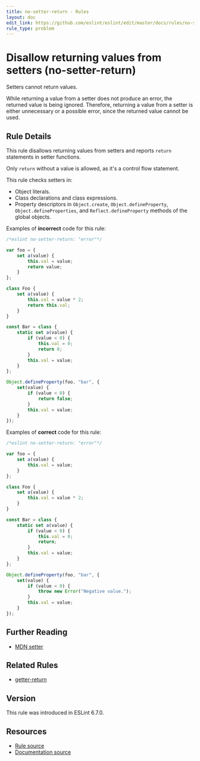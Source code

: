 ```yaml
---
title: no-setter-return - Rules
layout: doc
edit_link: https://github.com/eslint/eslint/edit/master/docs/rules/no-setter-return.md
rule_type: problem
---
```

<!-- Note: No pull requests accepted for this file. See README.md in the root directory for details. -->

# Disallow returning values from setters (no-setter-return)

Setters cannot return values.

While returning a value from a setter does not produce an error, the returned value is being ignored. Therefore, returning a value from a setter is either unnecessary or a possible error, since the returned value cannot be used.

## Rule Details

This rule disallows returning values from setters and reports `return` statements in setter functions.

Only `return` without a value is allowed, as it's a control flow statement.

This rule checks setters in:

* Object literals.
* Class declarations and class expressions.
* Property descriptors in `Object.create`, `Object.defineProperty`, `Object.defineProperties`, and `Reflect.defineProperty` methods of the global objects.

Examples of **incorrect** code for this rule:

```js
/*eslint no-setter-return: "error"*/

var foo = {
    set a(value) {
        this.val = value;
        return value;
    }
};

class Foo {
    set a(value) {
        this.val = value * 2;
        return this.val;
    }
}

const Bar = class {
    static set a(value) {
        if (value < 0) {
            this.val = 0;
            return 0;
        }
        this.val = value;
    }
};

Object.defineProperty(foo, "bar", {
    set(value) {
        if (value < 0) {
            return false;
        }
        this.val = value;
    }
});
```

Examples of **correct** code for this rule:

```js
/*eslint no-setter-return: "error"*/

var foo = {
    set a(value) {
        this.val = value;
    }
};

class Foo {
    set a(value) {
        this.val = value * 2;
    }
}

const Bar = class {
    static set a(value) {
        if (value < 0) {
            this.val = 0;
            return;
        }
        this.val = value;
    }
};

Object.defineProperty(foo, "bar", {
    set(value) {
        if (value < 0) {
            throw new Error("Negative value.");
        }
        this.val = value;
    }
});
```

## Further Reading

* [MDN setter](https://developer.mozilla.org/en-US/docs/Web/JavaScript/Reference/Functions/set)

## Related Rules

* [getter-return](getter-return)

## Version

This rule was introduced in ESLint 6.7.0.

## Resources

* [Rule source](https://github.com/eslint/eslint/tree/master/lib/rules/no-setter-return.js)
* [Documentation source](https://github.com/eslint/eslint/tree/master/docs/rules/no-setter-return.md)
